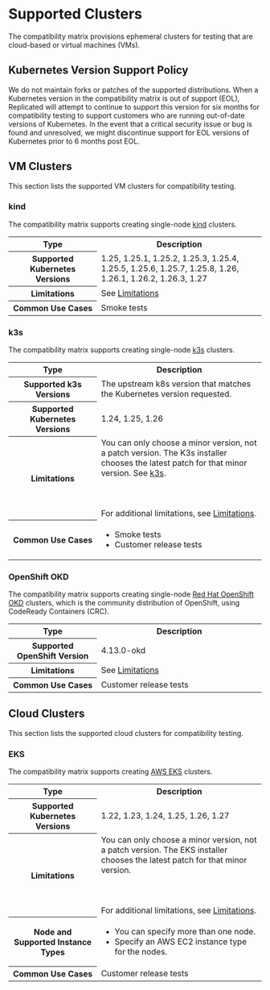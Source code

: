 # Supported Clusters

The compatibility matrix provisions ephemeral clusters for testing that are cloud-based or virtual machines (VMs).

## Kubernetes Version Support Policy

We do not maintain forks or patches of the supported distributions. When a Kubernetes version in the compatibility matrix is out of support (EOL), Replicated will attempt to continue to support this version for six months for compatibility testing to support customers who are running out-of-date versions of Kubernetes. In the event that a critical security issue or bug is found and unresolved, we might discontinue support for EOL versions of Kubernetes prior to 6 months post EOL.

## VM Clusters

This section lists the supported VM clusters for compatibility testing.

### kind

The compatibility matrix supports creating single-node [kind](https://kind.sigs.k8s.io/) clusters.

<table>
  <tr>
        <th width="35%">Type</th>
        <th width="65%">Description</th>
  </tr>
  <tr>
    <th>Supported Kubernetes Versions</th>
    <td>1.25, 1.25.1, 1.25.2, 1.25.3, 1.25.4, 1.25.5, 1.25.6, 1.25.7, 1.25.8, 1.26, 1.26.1, 1.26.2, 1.26.3, 1.27</td>
  </tr>
  <tr>
    <th>Limitations</th>
    <td>See <a href="testing-how-to#limitations">Limitations</a></td>
  </tr>
  <tr>
    <th>Common Use Cases</th>
    <td>Smoke tests</td>
  </tr>
</table>

### k3s

The compatibility matrix supports creating single-node [k3s](https://k3s.io) clusters.

<table>
  <tr>
        <th width="35%">Type</th>
        <th width="65%">Description</th>
  </tr>
  <tr>
    <th>Supported k3s Versions</th>
    <td>The upstream k8s version that matches the Kubernetes version requested.</td>
  </tr>
  <tr>
    <th>Supported Kubernetes Versions</th>
    <td>1.24, 1.25, 1.26</td>
  </tr>
  <tr>
    <th>Limitations</th>
    <td>You can only choose a minor version, not a patch version. The K3s installer chooses the latest patch for that minor version. See <a href="https://docs.k3s.io/upgrades/manual">k3s</a>.<br></br><br></br>For additional limitations, see <a href="testing-how-to#limitations">Limitations</a>.</td>
  </tr>
  <tr>
    <th>Common Use Cases</th>
    <td><ul><li>Smoke tests</li><li>Customer release tests</li></ul></td>
  </tr>
</table>

### OpenShift OKD

The compatibility matrix supports creating single-node [Red Hat OpenShift OKD](https://www.okd.io/) clusters, which is the community distribution of OpenShift, using CodeReady Containers (CRC). 

<table>
  <tr>
        <th width="35%">Type</th>
        <th width="65%">Description</th>
  </tr>
  <tr>
    <th>Supported OpenShift Version</th>
    <td>4.13.0-okd</td>
  </tr>
  <tr>
    <th>Limitations</th>
    <td>See <a href="testing-how-to#limitations">Limitations</a></td>
  </tr>
  <tr>
    <th>Common Use Cases</th>
    <td>Customer release tests</td>
  </tr>
</table>


## Cloud Clusters

This section lists the supported cloud clusters for compatibility testing.

### EKS

The compatibility matrix supports creating [AWS EKS](https://aws.amazon.com/eks/?nc2=type_a) clusters.

<table>
  <tr>
        <th width="35%">Type</th>
        <th width="65%">Description</th>
  </tr>
  <tr>
    <th>Supported Kubernetes Versions</th>
    <td>1.22, 1.23, 1.24, 1.25, 1.26, 1.27</td>
  </tr>
  <tr>
    <th>Limitations</th>
    <td>You can only choose a minor version, not a patch version. The EKS installer chooses the latest patch for that minor version.<br></br><br></br>For additional limitations, see <a href="testing-how-to#limitations">Limitations</a>.</td>
  </tr>
  <tr>
    <th>Node and Supported Instance Types</th>
    <td><ul><li>You can specify more than one node.</li><li>Specify an AWS EC2 instance type for the nodes.
</li></ul></td>
  </tr>
  <tr>
    <th>Common Use Cases</th>
    <td>Customer release tests</td>
  </tr>
</table>
